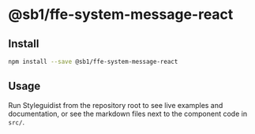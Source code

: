 # @sb1/ffe-system-message-react

## Install

```bash
npm install --save @sb1/ffe-system-message-react
```

## Usage

Run Styleguidist from the repository root to see live examples and documentation,
or see the markdown files next to the component code in `src/`.
